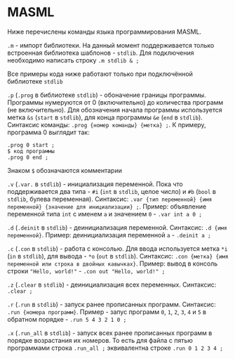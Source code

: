 # MASML

Ниже перечислены команды языка программирования MASML.

`.m` - импорт библиотеки. На данный момент поддерживается только встроенная библиотека шаблонов - `stdlib`. Для подключения необходимо написать строку `.m stdlib & ;`

Все примеры кода ниже работают только при подключённой библиотеке `stdlib`

`.p` (`.prog` в библиотеке `stdlib`) - обоначение границы программы. Программы нумеруются от 0 (включительно) до количества программ (не включительно). Для обозначения начала программы используется метка `&s` (`start` в `stdlib`), для конца программы `&e` (`end` в `stdlib`). Синтаксис команды: `.prog {номер команды} {метка} ;`. К примеру, программа 0 выглядит так:

    .prog 0 start ;
    $ код программы
    .prog 0 end ;

Знаком `$` обозначаются комментарии

`.v` (`.var.` в `stdlib`) - инициализация переменной. Пока что поддерживается два типа - `#i` (`int` в `stdlib`, целое число) и `#b` (`bool` в `stdlib`, булева переменная). Синтаксис: `.var {тип переменной} {имя переменной} {значение для инициализации} ;`. Пример: объявление переменной типа `int` с именем `a` и значением `0` - `.var int a 0 ;`

`.d` (`.deinit` в `stdlib`) - деинициализация переменной. Синтаксис: `.d {имя переменной}`. Пример: деинициализация переменной `a` - `.deinit a ;`

`.c` (`.con` в `stdlib`) - работа с консолью. Для ввода используется метка `*i` (`in` в `stdlib`), для вывода - `*o` (`out` в `stdlib`). Синтаксис: `.con {метка} {имя переменной или строка в двойных кавычках}`. Пример: вывод в консоль строки `"Hello, world!"` - `.con out "Hello, world!" ;`

`.z` (`.clear` в `stdlib`) - деинициализация всех переменных. Синтаксис: `.clear ;`

`.r` (`.run` в `stdlib`) - запуск ранее прописанных программ. Синтаксис: `.run {номера программ}`. Пример - запус программ `0`, `1`, `2`, `3`, `4` и `5` в обратном порядке - `.run 5 4 3 2 1 0 ;`

`.x` (`.run_all` в `stdlib`) - запуск всех ранее прописанных программ в порядке возрастания их номеров. То есть для файла с пятью программами строка `.run_all ;` эквивалентна строке `.run 0 1 2 3 4 ;`
